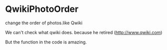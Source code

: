 QwikiPhotoOrder
===============

change the order of photos.like Qwiki


We can't check what qwiki does. because he retired (http://www.qwiki.com)

But the function in the code is amazing.
